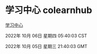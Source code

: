 # 学习中心 colearnhub
[学习中心](http://27.19.32.34:56308/colearnhub/)

2022年 10月 06日 星期四 05:40:03 CST

2022年 10月 05日 星期三 21:40:03 GMT
